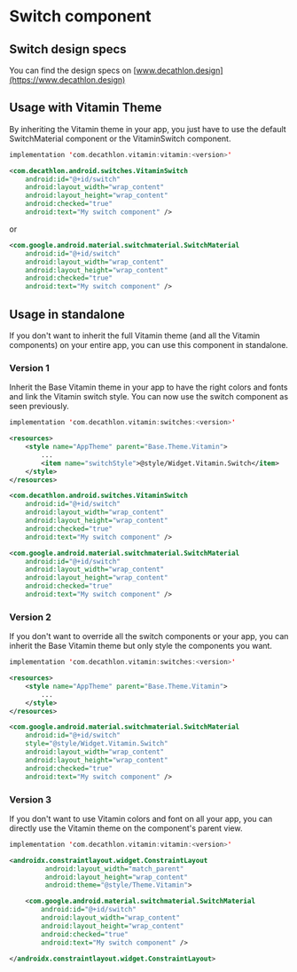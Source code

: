 # Switch component

## Switch design specs
You can find the design specs on [www.decathlon.design](https://www.decathlon.design)

## Usage with Vitamin Theme

By inheriting the Vitamin theme in your app, you just have to use the default SwitchMaterial component or the VitaminSwitch component. 

```kotlin
implementation 'com.decathlon.vitamin:vitamin:<version>'
```
```xml
<com.decathlon.android.switches.VitaminSwitch
    android:id="@+id/switch"
    android:layout_width="wrap_content"
    android:layout_height="wrap_content"
    android:checked="true"
    android:text="My switch component" />
```

or 

```xml
<com.google.android.material.switchmaterial.SwitchMaterial
    android:id="@+id/switch"
    android:layout_width="wrap_content"
    android:layout_height="wrap_content"
    android:checked="true"
    android:text="My switch component" />
```

## Usage in standalone

If you don't want to inherit the full Vitamin theme (and all the Vitamin components) on your entire app, you can use this component in standalone.

### Version 1

Inherit the Base Vitamin theme in your app to have the right colors and fonts and link the Vitamin switch style.
You can now use the switch component as seen previously.

```kotlin
implementation 'com.decathlon.vitamin:switches:<version>'
```

```xml
<resources>
    <style name="AppTheme" parent="Base.Theme.Vitamin">
        ...
        <item name="switchStyle">@style/Widget.Vitamin.Switch</item>
    </style>
</resources>
```

```xml
<com.decathlon.android.switches.VitaminSwitch
    android:id="@+id/switch"
    android:layout_width="wrap_content"
    android:layout_height="wrap_content"
    android:checked="true"
    android:text="My switch component" />
```

```xml
<com.google.android.material.switchmaterial.SwitchMaterial
    android:id="@+id/switch"
    android:layout_width="wrap_content"
    android:layout_height="wrap_content"
    android:checked="true"
    android:text="My switch component" />
```

### Version 2

If you don't want to override all the switch components or your app, you can inherit the Base Vitamin theme but only style the components you want.

```kotlin
implementation 'com.decathlon.vitamin:switches:<version>'
```

```xml
<resources>
    <style name="AppTheme" parent="Base.Theme.Vitamin">
        ...
    </style>
</resources>
```

```xml
<com.google.android.material.switchmaterial.SwitchMaterial
    android:id="@+id/switch"
    style="@style/Widget.Vitamin.Switch"
    android:layout_width="wrap_content"
    android:layout_height="wrap_content"
    android:checked="true"
    android:text="My switch component" />
```

### Version 3

If you don't want to use Vitamin colors and font on all your app, you can directly use the Vitamin theme on the component's parent view.

```kotlin
implementation 'com.decathlon.vitamin:vitamin:<version>'
```

```xml
<androidx.constraintlayout.widget.ConstraintLayout
         android:layout_width="match_parent"
         android:layout_height="wrap_content"
         android:theme="@style/Theme.Vitamin">

    <com.google.android.material.switchmaterial.SwitchMaterial
        android:id="@+id/switch"
        android:layout_width="wrap_content"
        android:layout_height="wrap_content"
        android:checked="true"
        android:text="My switch component" />

</androidx.constraintlayout.widget.ConstraintLayout>
```